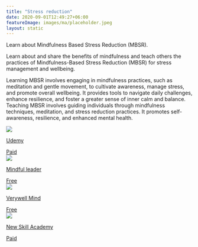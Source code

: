 ```yaml
---
title: "Stress reduction"
date: 2020-09-01T12:49:27+06:00
featureImage: images/ma/placeholder.jpeg
layout: static
---
```


Learn about Mindfulness Based Stress Reduction (MBSR).

Learn about and share the benefits of mindfulness and teach others the practices of Mindfulness-Based Stress Reduction (MBSR) for stress management and wellbeing.

Learning MBSR involves engaging in mindfulness practices, such as meditation and gentle movement, to cultivate awareness, manage stress, and promote overall wellbeing. It provides tools to navigate daily challenges, enhance resilience, and foster a greater sense of inner calm and balance. Teaching MBSR involves guiding individuals through mindfulness techniques, meditation, and stress reduction practices. It promotes self-awareness, resilience, and enhanced mental health. 

<a class="ma-link" href="https://click.linksynergy.com/deeplink?id=L8N3em0sP4o&mid=47900&murl=https://www.udemy.com/course/mbsr-mindfulness-based-stress-reduction-online-course/?kw=mindfulness&#43;based&#43;stress&amp;src=sac"><div class="ma-card ma-card-Community"><div class="ma-icon"><img src ="/images/icon-pound.png"/></div><div class="ma-name"><p>Udemy</p></div><div class="ma-paid-text"><span>Paid</span></div></div></a><a class="ma-link" href="https://www.mindfulleader.org/what-is-mbsr"><div class="ma-card ma-card-Community"><div class="ma-icon"><img src ="/images/icon-check.png"/></div><div class="ma-name"><p>Mindful leader</p></div><div class="ma-paid-text"><span>Free </span></div></div></a><a class="ma-link" href="https://www.verywellmind.com/benefits-of-mindfulness-based-stress-reduction-88861"><div class="ma-card ma-card-Community"><div class="ma-icon"><img src ="/images/icon-check.png"/></div><div class="ma-name"><p>Verywell Mind</p></div><div class="ma-paid-text"><span>Free </span></div></div></a><a class="ma-link" href="https://www.awin1.com/cread.php?awinmid=31125&awinaffid=1198638&ued=https%3A%2F%2Fnewskillsacademy.co.uk%2F"><div class="ma-card ma-card-Community"><div class="ma-icon"><img src ="/images/icon-pound.png"/></div><div class="ma-name"><p>New Skill Academy</p></div><div class="ma-paid-text"><span>Paid</span></div></div></a>  

<br/><br/>






